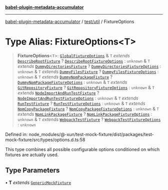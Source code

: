 [**babel-plugin-metadata-accumulator**](../../../README.md)

***

[babel-plugin-metadata-accumulator](../../../README.md) / [test/util](../README.md) / FixtureOptions

# Type Alias: FixtureOptions\<T\>

> **FixtureOptions**\<`T`\>: [`GlobalFixtureOptions`](GlobalFixtureOptions.md) & `T` *extends* [`DescribeRootFixture`](DescribeRootFixture.md) ? [`DescribeRootFixtureOptions`](DescribeRootFixtureOptions.md) : `unknown` & `T` *extends* [`DummyDirectoriesFixture`](DummyDirectoriesFixture.md) ? [`DummyDirectoriesFixtureOptions`](DummyDirectoriesFixtureOptions.md) : `unknown` & `T` *extends* [`DummyFilesFixture`](DummyFilesFixture.md) ? [`DummyFilesFixtureOptions`](DummyFilesFixtureOptions.md) : `unknown` & `T` *extends* [`DummyNpmPackageFixture`](DummyNpmPackageFixture.md) ? [`DummyNpmPackageFixtureOptions`](DummyNpmPackageFixtureOptions.md) : `unknown` & `T` *extends* [`GitRepositoryFixture`](GitRepositoryFixture.md) ? [`GitRepositoryFixtureOptions`](GitRepositoryFixtureOptions.md) : `unknown` & `T` *extends* [`NodeImportAndRunTestFixture`](NodeImportAndRunTestFixture.md) ? [`NodeImportAndRunTestFixtureOptions`](NodeImportAndRunTestFixtureOptions.md) : `unknown` & `T` *extends* [`RunTestFixture`](RunTestFixture.md) ? [`RunTestFixtureOptions`](RunTestFixtureOptions.md) : `unknown` & `T` *extends* [`NpmCopyPackageFixture`](NpmCopyPackageFixture.md) ? [`NpmCopyPackageFixtureOptions`](NpmCopyPackageFixtureOptions.md) : `unknown` & `T` *extends* [`NpmLinkPackageFixture`](NpmLinkPackageFixture.md) ? [`NpmLinkPackageFixtureOptions`](NpmLinkPackageFixtureOptions.md) : `unknown` & `T` *extends* [`WebpackTestFixture`](WebpackTestFixture.md) ? [`WebpackTestFixtureOptions`](WebpackTestFixtureOptions.md) : `unknown`

Defined in: node\_modules/@-xun/test-mock-fixture/dist/packages/test-mock-fixture/src/types/options.d.ts:58

This type combines all possible configurable options conditioned on which
fixtures are actually used.

## Type Parameters

• **T** *extends* [`GenericMockFixture`](GenericMockFixture.md)
